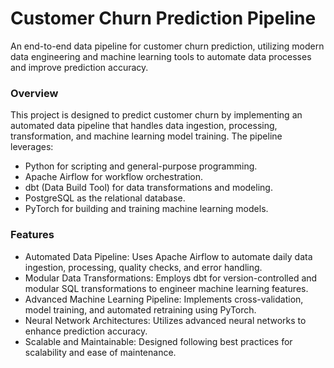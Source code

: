 # Customer Churn Prediction Pipeline
An end-to-end data pipeline for customer churn prediction, utilizing modern data engineering and machine learning tools to automate data processes and improve prediction accuracy.

### Overview
This project is designed to predict customer churn by implementing an automated data pipeline that handles data ingestion, processing, transformation, and machine learning model training. The pipeline leverages:
- Python for scripting and general-purpose programming.
- Apache Airflow for workflow orchestration.
- dbt (Data Build Tool) for data transformations and modeling.
- PostgreSQL as the relational database.
- PyTorch for building and training machine learning models.

### Features
- Automated Data Pipeline: Uses Apache Airflow to automate daily data ingestion, processing, quality checks, and error handling.
- Modular Data Transformations: Employs dbt for version-controlled and modular SQL transformations to engineer machine learning features.
- Advanced Machine Learning Pipeline: Implements cross-validation, model training, and automated retraining using PyTorch.
- Neural Network Architectures: Utilizes advanced neural networks to enhance prediction accuracy.
- Scalable and Maintainable: Designed following best practices for scalability and ease of maintenance.

